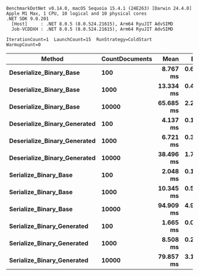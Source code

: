 ```

BenchmarkDotNet v0.14.0, macOS Sequoia 15.4.1 (24E263) [Darwin 24.4.0]
Apple M1 Max, 1 CPU, 10 logical and 10 physical cores
.NET SDK 9.0.201
  [Host]     : .NET 8.0.5 (8.0.524.21615), Arm64 RyuJIT AdvSIMD
  Job-VCDDXH : .NET 8.0.5 (8.0.524.21615), Arm64 RyuJIT AdvSIMD

IterationCount=1  LaunchCount=15  RunStrategy=ColdStart  
WarmupCount=0  

```
| Method                       | CountDocuments | Mean      | Error     | StdDev    | Gen0      | Gen1      | Allocated   |
|----------------------------- |--------------- |----------:|----------:|----------:|----------:|----------:|------------:|
| **Deserialize_Binary_Base**      | **100**            |  **8.767 ms** | **0.6945 ms** | **0.6496 ms** |         **-** |         **-** |    **170.9 KB** |
| **Deserialize_Binary_Base**      | **1000**           | **13.334 ms** | **0.4592 ms** | **0.4295 ms** |         **-** |         **-** |  **1675.59 KB** |
| **Deserialize_Binary_Base**      | **10000**          | **65.685 ms** | **2.2671 ms** | **2.1206 ms** | **2000.0000** | **1000.0000** | **16722.48 KB** |
| **Deserialize_Binary_Generated** | **100**            |  **4.137 ms** | **0.1227 ms** | **0.1148 ms** |         **-** |         **-** |    **136.7 KB** |
| **Deserialize_Binary_Generated** | **1000**           |  **6.721 ms** | **0.3568 ms** | **0.3338 ms** |         **-** |         **-** |  **1360.14 KB** |
| **Deserialize_Binary_Generated** | **10000**          | **38.496 ms** | **1.7052 ms** | **1.5950 ms** | **2000.0000** | **1000.0000** | **13594.52 KB** |
| **Serialize_Binary_Base**        | **100**            |  **2.048 ms** | **0.1294 ms** | **0.1211 ms** |         **-** |         **-** |   **155.45 KB** |
| **Serialize_Binary_Base**        | **1000**           | **10.345 ms** | **0.5779 ms** | **0.5406 ms** |         **-** |         **-** |  **1547.64 KB** |
| **Serialize_Binary_Base**        | **10000**          | **94.909 ms** | **4.9441 ms** | **4.6247 ms** | **2000.0000** | **1000.0000** | **15469.52 KB** |
| **Serialize_Binary_Generated**   | **100**            |  **1.665 ms** | **0.0642 ms** | **0.0601 ms** |         **-** |         **-** |   **125.84 KB** |
| **Serialize_Binary_Generated**   | **1000**           |  **8.508 ms** | **0.2947 ms** | **0.2757 ms** |         **-** |         **-** |  **1257.88 KB** |
| **Serialize_Binary_Generated**   | **10000**          | **79.857 ms** | **3.1838 ms** | **2.9781 ms** | **2000.0000** | **1000.0000** | **12578.19 KB** |
